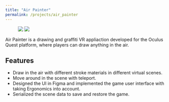 ```yaml
---
title: "Air Painter"
permalink: /projects/air_painter
---
```


<figure class="half">
    <a href="/assets/images/projects/air_painter/hello.gif"><img src="/assets/images/projects/air_painter/hello.gif"></a>
    <a href="/assets/images/projects/air_painter/world.gif"><img src="/assets/images/projects/air_painter/world.gif"></a>
</figure>

Air Painter is a drawing and graffiti VR appliaction developed for the Oculus Quest platform, where players can draw anything in the air.

## Features
- Draw in the air with different stroke materials in different virtual scenes.
- Move around in the scene with teleport. 
- Designed the UI in Figma and implemented the game user interface with taking Ergonomics into account.
- Serialized the scene data to save and restore the game.

